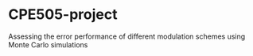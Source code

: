 # CPE505-project
Assessing the error performance of different modulation schemes using Monte Carlo simulations
